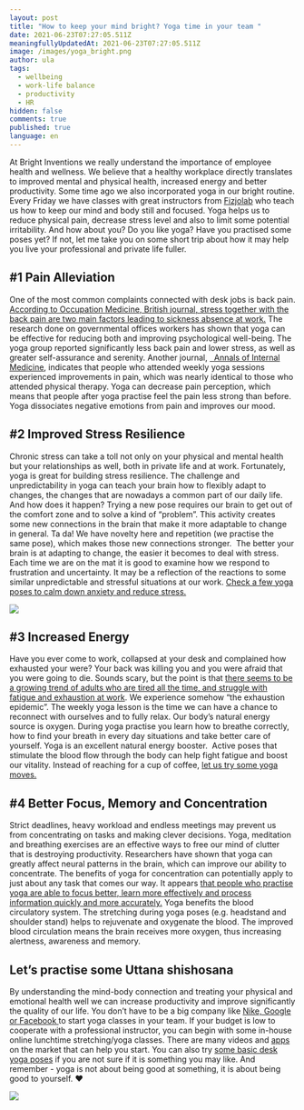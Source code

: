 ```yaml
---
layout: post
title: "How to keep your mind bright? Yoga time in your team "
date: 2021-06-23T07:27:05.511Z
meaningfullyUpdatedAt: 2021-06-23T07:27:05.511Z
image: /images/yoga_bright.png
author: ula
tags:
  - wellbeing
  - work-life balance
  - productivity
  - HR
hidden: false
comments: true
published: true
language: en
---
```

At Bright Inventions we really understand the importance of employee health and wellness. We believe that a healthy workplace directly translates to improved mental and physical health, increased energy and better productivity. Some time ago we also incorporated yoga in our bright routine. Every Friday we have classes with great instructors from [Fizjolab](https://fizjolab.com/?gclid=Cj0KCQjwlMaGBhD3ARIsAPvWd6gWjfYO9cr0ueeNAAZtjKuvyFSsUEWUhVxHwhb1pua8xTNHLOLDcKEaAtc4EALw_wcB) who teach us how to keep our mind and body still and focused. Yoga helps us to reduce physical pain, decrease stress level and also to limit some potential irritability.  And how about you? Do you like yoga? Have you practised some poses yet? If not, let me take you on some short trip about how it may help you live your professional and private life fuller. 

## \#1 Pain Alleviation 

One of the most common complaints connected with desk jobs is back pain. [According to Occupation Medicine, British journal, stress together with the back pain are two main factors leading to sickness absence at work.](https://academic.oup.com/occmed/article/62/8/606/1441276) The research done on governmental offices workers has shown that yoga can be effective for reducing both and improving psychological well-being. The yoga group reported significantly less back pain and lower stress, as well as greater self-assurance and serenity. Another journal, [  Annals of Internal Medicine](https://www.acpjournals.org/doi/10.7326/P17-9039), indicates that people who attended weekly yoga sessions experienced improvements in pain, which was nearly identical to those who attended physical therapy.  Yoga can decrease pain perception, which means that people after yoga practise feel the pain less strong than before. Yoga dissociates negative emotions from pain and improves our mood. [](https://doi.org/10.1097/MD.0000000000014649)

## \#2  Improved Stress Resilience

Chronic stress can take a toll not only on your physical and mental health but your relationships as well, both in private life and at work. Fortunately, yoga is great for building stress resilience. The challenge and unpredictability in yoga can teach your brain how to flexibly adapt to changes, the changes that are nowadays a common part of our daily  life. And how does it happen? Trying a new pose requires our brain to get out of the comfort zone and to solve a kind of “problem”. This activity creates some new connections in the brain that make it more adaptable to change in general. Ta da! We have novelty here and repetition (we practise the same pose), which makes those new connections stronger.  The better your brain is at adapting to change, the easier it becomes to deal with stress. Each time we are on the mat it is good to examine how we respond to frustration and uncertainty. It may be a reflection of the reactions to some similar unpredictable and stressful situations at our work. [Check a few yoga poses to calm down anxiety and reduce stress. ](https://www.yogajournal.com/poses/yoga-by-benefit/anxiety/)

![](../../static/images/yoga-desk-poses-.jpeg "")

## \#3  Increased Energy

Have you ever come to work, collapsed at your desk and complained how exhausted your were? Your back was killing you and you were afraid that you were going to die. Sounds scary, but the point is that [there seems to be a growing trend of adults who are tired all the time, and struggle with fatigue and exhaustion at work](https://www.sciencedirect.com/science/article/pii/S0149763418305220).  We experience somehow “the exhaustion epidemic”. The weekly yoga lesson is the time we can have a chance to reconnect with ourselves and to fully relax. Our body’s natural energy source is oxygen. During yoga practise you learn how to breathe correctly, how to find your breath in every day situations and take better care of yourself. Yoga is an excellent natural energy booster.  Active poses that stimulate the blood flow through the body can help fight fatigue and boost our vitality. Instead of reaching for a cup of coffee, [let us try some yoga moves.](https://www.nytimes.com/guides/well/beginner-yoga)

## \#4 Better Focus, Memory and Concentration

Strict deadlines, heavy workload and endless meetings may prevent us from concentrating on tasks and making clever decisions. Yoga, meditation and breathing exercises are an effective ways to free our mind of clutter that is destroying productivity. Researchers have shown that yoga can greatly affect neural patterns in the brain, which can improve our ability to concentrate. The benefits of yoga for concentration can potentially apply to just about any task that comes our way. It appears [that people who practise yoga are able to focus better, learn more effectively and  process information quickly and more accurately.](https://universityhealthnews.com/daily/mobility-fitness/yoga-for-concentration-cognition-and-memory/) Yoga benefits the blood circulatory system. The stretching during yoga poses (e.g. headstand and shoulder stand) helps to rejuvenate and oxygenate the blood. The improved blood circulation means the brain receives more oxygen, thus increasing alertness, awareness and memory.

## Let’s practise some Uttana shishosana

By understanding the mind-body connection and treating your physical and emotional health well we can increase productivity and improve significantly the quality of our life. You don’t have to be a big company like [Nike, Google or Facebook ](https://journey.live/6-companies-using-meditation-for-a-productive-and-happier-workplace) to start yoga classes in your team. If your budget is low to cooperate with a professional instructor, you can begin with some in-house online lunchtime stretching/yoga classes. There are many videos and  [apps](https://www.statista.com/chart/22059/most-popular-yoga-and-meditation-apps/) on the market that can help you start. You can also try [some basic desk yoga poses](https://www.workandmoney.com/s/11-yoga-poses-you-can-do-at-your-desk-817027439e104424) if you are not sure if it is something you may like. And remember - yoga is not about being good at something, it is about being good to yourself. ❤️

![](../../static/images/yoga-apps-statistics-.jpeg "")
